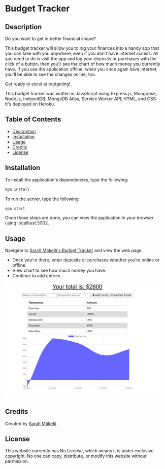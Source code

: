 # Budget Tracker

## Description

Do you want to get in better financial shape?

This budget tracker will allow you to log your finances into a handy app that you can take with you anywhere, even if you don't have internet access. All you need to do is visit the app and log your deposits or purchases with the click of a button, then you'll see the chart of how much money you currently have. If you use the application offline, when you once again have internet, you'll be able to see the changes online, too.

Get ready to excel at budgeting!

This budget tracker was written in JavaScript using Express.js, Mongoose, Node.js, IndexedDB, MongoDB Atlas, Service Worker API, HTML, and CSS. It's deployed on Heroku.

## Table of Contents

* [Description](#description)
* [Installation](#installation)
* [Usage](#usage)
* [Credits](#credits)
* [License](#license)

## Installation

To install the application's dependencies, type the following:
```md
npm install
```
To run the server, type the following:
```md
npm start
```
Once those steps are done, you can view the application in your browser using localhost:3002.

## Usage

Navigate to [Sarah Mäkelä's Budget Tracker](https://cryptic-tor-06103.herokuapp.com/) and view the web page.

* Once you're there, enter deposits or purchases whether you're online or offline.
* View chart to see how much money you have.
* Continue to add entries.

![Sarah Mäkelä's Workout Tracker](./assets/budget-screenshot.png)

## Credits

Created by [Sarah Mäkelä](https://github.com/smakela13).

## License

This website currently has No License, which means it is under exclusive copyright. No one can copy, distribute, or modify this website without permission.